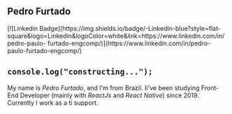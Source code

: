  ## Pedro Furtado
 <tr>
  <td>
     [![Linkedin Badge](https://img.shields.io/badge/-LinkedIn-blue?style=flat-square&logo=Linkedin&logoColor=white&link=https://www.linkedin.com/in/pedro-paulo-        furtado-engcomp/)](https://www.linkedin.com/in/pedro-paulo-furtado-engcomp/) 
  </td>

  <td>
   <a href="https://reactjs.org/" target="_blank">
    <imgsrc="https://img.shields.io/badge/REACT-JS%20LIBRARY-59afc5?style=for-the-badge&logo=react" alt="react">
   </a>
  </td>
 </tr>


## `console.log("constructing...");`
My name is *Pedro Furtado*, and I'm from Brazil. Ii've been studying Front-End Developer (mainly with *ReactJs* and *React Native*) since 2019. Currently I work as a ti support.
